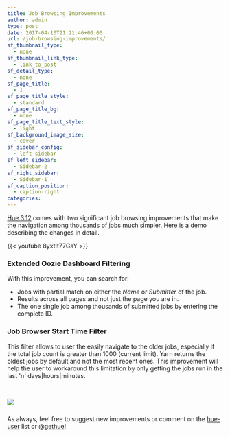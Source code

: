 ```yaml
---
title: Job Browsing Improvements
author: admin
type: post
date: 2017-04-10T21:21:46+00:00
url: /job-browsing-improvements/
sf_thumbnail_type:
  - none
sf_thumbnail_link_type:
  - link_to_post
sf_detail_type:
  - none
sf_page_title:
  - 1
sf_page_title_style:
  - standard
sf_page_title_bg:
  - none
sf_page_title_text_style:
  - light
sf_background_image_size:
  - cover
sf_sidebar_config:
  - left-sidebar
sf_left_sidebar:
  - Sidebar-2
sf_right_sidebar:
  - Sidebar-1
sf_caption_position:
  - caption-right
categories:
---
```


[Hue 3.12][1] comes with two significant job browsing improvements that make the navigation among thousands of jobs much simpler. Here is a demo describing the changes in detail.

{{< youtube 8yxtIt77GaY >}}

### Extended Oozie Dashboard Filtering

With this improvement, you can search for:

- Jobs with partial match on either the _Name_ or *Submitter* of the job.
- Results across all pages and not just the page you are in.
- The one single job among thousands of submitted jobs by entering the complete ID.

### Job Browser Start Time Filter

This filter allows to user the easily navigate to the older jobs, especially if the total job count is greater than 1000 (current limit). Yarn returns the oldest jobs by default and not the most recent ones. This improvement will help the user to workaround this limitation by only getting the jobs run in the last 'n' days|hours|minutes.

&nbsp;

[<img src="https://cdn.gethue.com/uploads/2017/03/new-jb-filter.png"/>][2]

###

As always, feel free to suggest new improvements or comment on the [hue-user][3] list or [@gethue][4]!

[1]: https://gethue.com/hue-3-12-the-improved-editor-for-sql-developers-and-analysts-is-out/
[2]: https://cdn.gethue.com/uploads/2017/03/new-jb-filter.png
[3]: http://groups.google.com/a/cloudera.org/group/hue-user
[4]: https://twitter.com/gethue
